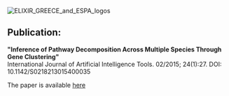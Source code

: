 ![ELIXIR_GREECE_and_ESPA_logos](http://genomics-lab.fleming.gr/fleming/reczko/elixir/logos/ELIXIR_GREECE_and_ESPA_logos-1338x218.png)

Publication:
-----------

<b>"Inference of Pathway Decomposition Across Multiple Species Through Gene Clustering"</b>
<br/>
International Journal of Artificial Intelligence Tools. 02/2015; 24(1):27. DOI: 10.1142/S0218213015400035

The paper is available <a href="http://www.worldscientific.com/doi/abs/10.1142/S0218213015400035?src=recsys&journalCode=ijait"> here</a>
